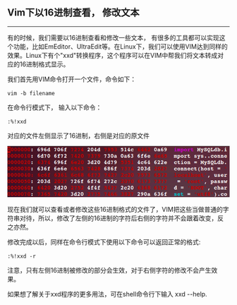 ## Vim下以16进制查看， 修改文本

----------------------------------------------------------

有的时候，我们需要以16进制查看和修改一些文本， 有很多的工具都可以实现这个功能，比如EmEditor、UltraEdit等。在Linux下，我们可以使用VIM达到同样的效果。Linux下有个"xxd"转换程序，这个程序可以在VIM中帮我们将文本转成对应的16进制格式显示。

我们首先用VIM命令打开一个文件，命令如下：

	vim -b filename

在命令行模式下， 输入以下命令：

	:%!xxd

对应的文件左侧显示了16进制，右侧是对应的原文件

![vim_hex_view](./post/imgs/vim_hex_view.png)

现在我们就可以查看或者修改这些16进制格式的文件了，VIM把这些当做普通的字符串对待，所以，修改了左侧的16进制的字符后右侧的字符并不会跟着改变，反之亦然。

修改完成以后，同样在命令行模式下使用以下命令可以返回正常的格式:

	:%!xxd -r

注意，只有左侧16进制被修改的部分会生效，对于右侧字符的修改不会产生效果。

如果想了解关于xxd程序的更多用法，可在shell命令行下输入 xxd --help.